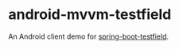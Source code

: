 # android-mvvm-testfield

An Android client demo for [spring-boot-testfield](https://github.com/YuKitAs/spring-boot-testfield).
